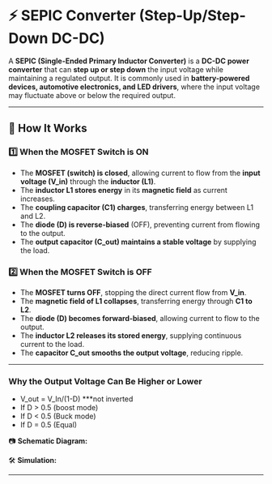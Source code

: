 # ⚡ SEPIC Converter (Step-Up/Step-Down DC-DC)  

A **SEPIC (Single-Ended Primary Inductor Converter)** is a **DC-DC power converter** that can **step up or step down** the input voltage while maintaining a regulated output. It is commonly used in **battery-powered devices, automotive electronics, and LED drivers**, where the input voltage may fluctuate above or below the required output.  

---

## 🔹 How It Works  

### **1️⃣ When the MOSFET Switch is ON**  
- The **MOSFET (switch) is closed**, allowing current to flow from the **input voltage (V_in)** through the **inductor (L1)**.  
- The **inductor L1 stores energy** in its **magnetic field** as current increases.  
- The **coupling capacitor (C1) charges**, transferring energy between L1 and L2.  
- The **diode (D) is reverse-biased** (OFF), preventing current from flowing to the output.  
- The **output capacitor (C_out) maintains a stable voltage** by supplying the load.  

### **2️⃣ When the MOSFET Switch is OFF**  
- The **MOSFET turns OFF**, stopping the direct current flow from **V_in**.  
- The **magnetic field of L1 collapses**, transferring energy through **C1 to L2**.  
- The **diode (D) becomes forward-biased**, allowing current to flow to the output.  
- The **inductor L2 releases its stored energy**, supplying continuous current to the load.  
- The **capacitor C_out smooths the output voltage**, reducing ripple.  

---
### Why the Output Voltage Can Be Higher or Lower
- V_out =  V_In/(1-D) ***not inverted
- If D > 0.5 (boost mode)
- If D < 0.5 (Buck mode)
- If D = 0.5 (Equal)


📷 **Schematic Diagram:**  



🛠 **Simulation:**  

---
